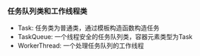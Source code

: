 ### 任务队列类和工作线程类

- Task: 任务类为普通类，通过模板构造函数构造任务
- TaskQueue: 一个线程安全的任务队列类，容器元素类型为Task 
- WorkerThread: 一个处理任务队列的工作线程

